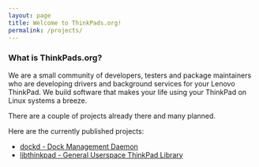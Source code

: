 ```yaml
---
layout: page
title: Welcome to ThinkPads.org!
permalink: /projects/
---
```


### What is ThinkPads.org?

We are a small community of developers, testers and package maintainers who are
developing drivers and background services for your Lenovo ThinkPad.
We build software that makes your life using your ThinkPad on Linux systems a breeze.

There are a couple of projects already there and many planned.

Here are the currently published projects:

- [dockd - Dock Management Daemon](/projects/dockd)
- [libthinkpad - General Userspace ThinkPad Library](/projects/libthinkpad)
